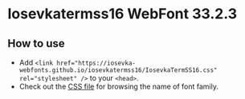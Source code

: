 # Iosevkatermss16 WebFont 33.2.3

## How to use

- Add `<link href="https://iosevka-webfonts.github.io/iosevkatermss16/IosevkaTermSS16.css" rel="stylesheet" />` to your `<head>`.
- Check out the [CSS file](./IosevkaTermSS16.css) for browsing the name of font family.
